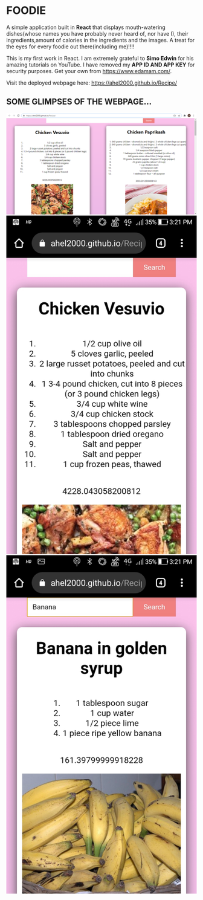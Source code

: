 # FOODIE

A simple application built in **React** that displays mouth-watering dishes(whose names you have probably never heard of, nor have I), their ingredients,amount of calories in the ingredients and the images. A treat for the eyes for every foodie out there(including me)!!!!

This is my first work in React. I am extremely grateful to **Simo Edwin** for his amazing tutorials on YouTube. I have removed my **APP ID AND APP KEY** for security purposes. Get your own from https://www.edamam.com/.

Visit the deployed webpage here: https://ahel2000.github.io/Recipe/

## SOME GLIMPSES OF THE WEBPAGE...

<img src="https://github.com/Ahel2000/Recipe/blob/main/pic1.png"/>
<img src="https://github.com/Ahel2000/Recipe/blob/main/Screenshot_20210116-152114.jpg"/>
<img src="https://github.com/Ahel2000/Recipe/blob/main/Screenshot_20210116-152129.jpg"/>


